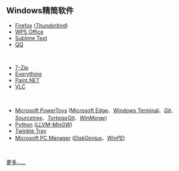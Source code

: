 ## Windows精简软件

* [Firefox](https://www.mozilla.org/en-US/firefox/all/) ([_Thunderbird_](https://www.thunderbird.net/zh-CN/))
* [WPS Office](https://www.wps.cn)
* [Sublime Text](https://www.sublimetext.com)
* [QQ](https://im.qq.com)
<br>

* [7-Zip](https://www.7-zip.org)
* [Everything](https://www.voidtools.com/zh-cn/)
* [Paint.NET](https://www.getpaint.net)
* [VLC](https://www.videolan.org)
<br>

* [Microsoft PowerToys](https://github.com/microsoft/PowerToys) ([Microsoft Edge](https://www.microsoft.com/zh-cn/edge)、[Windows Terminal](https://github.com/microsoft/terminal)、[_Git_](https://git-scm.com)、[_Sourcetree_](https://sourcetreeapp.com)、[_TortoiseGit_](https://tortoisegit.org)、[_WinMerge_](https://winmerge.org))
* [Python](https://www.python.org) ([_LLVM-MinGW_](https://www.mingw-w64.org/downloads/#llvm-mingw))
* [Twinkle Tray](https://github.com/xanderfrangos/twinkle-tray)
* [Microsoft PC Manager](https://pcmanager.microsoft.com/zh-cn) ([_DiskGenius_](https://www.diskgenius.cn)、[_WinPE_](https://www.wepe.com.cn))
<br>

[更多……](https://github.com/Awesome-Windows/Awesome)


